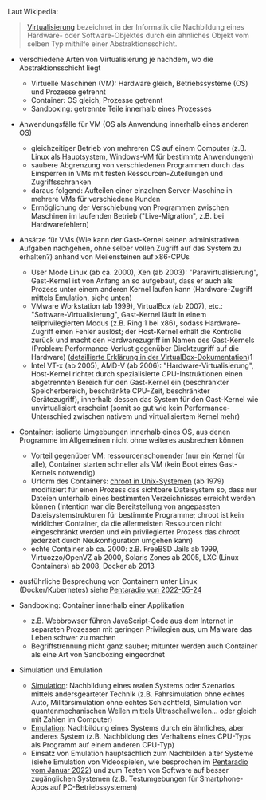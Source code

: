 Laut Wikipedia:

> [Virtualisierung](https://de.wikipedia.org/wiki/Virtualisierung_(Informatik) ) bezeichnet in der Informatik die Nachbildung eines Hardware- oder Software-Objektes durch ein ähnliches Objekt vom selben Typ mithilfe einer Abstraktionsschicht.

* verschiedene Arten von Virtualisierung je nachdem, wo die Abstraktionsschicht liegt
    * Virtuelle Maschinen (VM): Hardware gleich, Betriebssysteme (OS) und Prozesse getrennt
    * Container: OS gleich, Prozesse getrennt
    * Sandboxing: getrennte Teile innerhalb eines Prozesses

* Anwendungsfälle für VM (OS als Anwendung innerhalb eines anderen OS)
    * gleichzeitiger Betrieb von mehreren OS auf einem Computer (z.B. Linux als Hauptsystem, Windows-VM für bestimmte Anwendungen)
    * saubere Abgrenzung von verschiedenen Programmen durch das Einsperren in VMs mit festen Ressourcen-Zuteilungen und Zugriffsschranken
    * daraus folgend: Aufteilen einer einzelnen Server-Maschine in mehrere VMs für verschiedene Kunden
    * Ermöglichung der Verschiebung von Programmen zwischen Maschinen im laufenden Betrieb ("Live-Migration", z.B. bei Hardwarefehlern)

* Ansätze für VMs (Wie kann der Gast-Kernel seinen administrativen Aufgaben nachgehen, ohne selber vollen Zugriff auf das System zu erhalten?) anhand von Meilensteinen auf x86-CPUs
    * User Mode Linux (ab ca. 2000), Xen (ab 2003): "Paravirtualisierung", Gast-Kernel ist von Anfang an so aufgebaut, dass er auch als Prozess unter einem anderen Kernel laufen kann (Hardware-Zugriff mittels Emulation, siehe unten)
    * VMware Workstation (ab 1999), VirtualBox (ab 2007), etc.: "Software-Virtualisierung", Gast-Kernel läuft in einem teilprivilegierten Modus (z.B. Ring 1 bei x86), sodass Hardware-Zugriff einen Fehler auslöst; der Host-Kernel erhält die Kontrolle zurück und macht den Hardwarezugriff im Namen des Gast-Kernels (Problem: Performance-Verlust gegenüber Direktzugriff auf die Hardware) ([detaillierte Erklärung in der VirtualBox-Dokumentation](https://docs.oracle.com/en/virtualization/virtualbox/6.0/admin/swvirt-details.html ))1
    * Intel VT-x (ab 2005), AMD-V (ab 2006): "Hardware-Virtualisierung", Host-Kernel richtet durch spezialisierte CPU-Instruktionen einen abgetrennten Bereich für den Gast-Kernel ein (beschränkter Speicherbereich, beschränkte CPU-Zeit, beschränkter Gerätezugriff), innerhalb dessen das System für den Gast-Kernel wie unvirtualisiert erscheint (somit so gut wie kein Performance-Unterschied zwischen nativem und virtualisiertem Kernel mehr)

* [Container](https://de.wikipedia.org/wiki/Containervirtualisierung ): isolierte Umgebungen innerhalb eines OS, aus denen Programme im Allgemeinen nicht ohne weiteres ausbrechen können
    * Vorteil gegenüber VM: ressourcenschonender (nur ein Kernel für alle), Container starten schneller als VM (kein Boot eines Gast-Kernels notwendig)
    * Urform des Containers: [chroot in Unix-Systemen](https://de.wikipedia.org/wiki/Chroot ) (ab 1979) modifiziert für einen Prozess das sichtbare Dateisystem so, dass nur Dateien unterhalb eines bestimmten Verzeichnisses erreicht werden können (Intention war die Bereitstellung von angepassten Dateisystemstrukturen für bestimmte Programme; chroot ist kein wirklicher Container, da die allermeisten Ressourcen nicht eingeschränkt werden und ein privilegierter Prozess das chroot jederzeit durch Neukonfiguration umgehen kann)
    * echte Container ab ca. 2000: z.B. FreeBSD Jails ab 1999, Virtuozzo/OpenVZ ab 2000, Solaris Zones ab 2005, LXC (Linux Containers) ab 2008, Docker ab 2013

* ausführliche Besprechung von Containern unter Linux (Docker/Kubernetes) siehe [Pentaradio von 2022-05-24](https://c3d2.de/news/pentaradio24-20220524.html )

* Sandboxing: Container innerhalb einer Applikation
    * z.B. Webbrowser führen JavaScript-Code aus dem Internet in separaten Prozessen mit geringen Privilegien aus, um Malware das Leben schwer zu machen
    * Begriffstrennung nicht ganz sauber; mitunter werden auch Container als eine Art von Sandboxing eingeordnet

* Simulation und Emulation
    * [Simulation](https://de.wikipedia.org/wiki/Simulation ): Nachbildung eines realen Systems oder Szenarios mittels andersgearteter Technik (z.B. Fahrsimulation ohne echtes Auto, Militärsimulation ohne echtes Schlachtfeld, Simulation von quantenmechanischen Wellen mittels Ultraschallwellen... oder gleich mit Zahlen im Computer)
    * [Emulation](https://de.wikipedia.org/wiki/Emulator ): Nachbildung eines Systems durch ein ähnliches, aber anderes System (z.B. Nachbildung des Verhaltens eines CPU-Typs als Programm auf einem anderen CPU-Typ)
    * Einsatz von Emulation hauptsächlich zum Nachbilden alter Systeme (siehe Emulation von Videospielen, wie besprochen im [Pentaradio vom Januar 2022](https://c3d2.de/news/pentaradio24-20220125.html )) und zum Testen von Software auf besser zugänglichen Systemen (z.B. Testumgebungen für Smartphone-Apps auf PC-Betriebssystemen)
